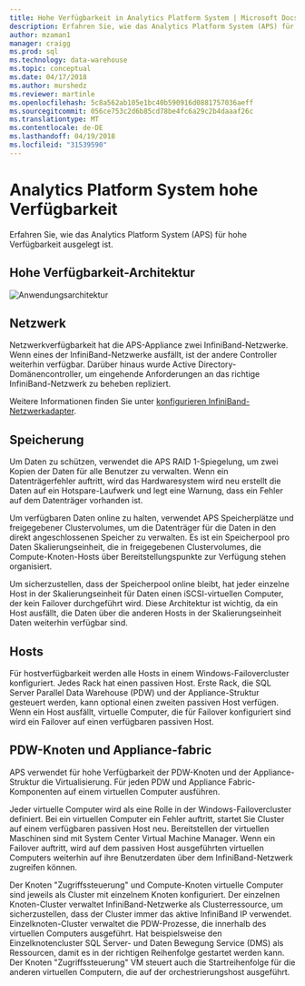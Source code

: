 ```yaml
---
title: Hohe Verfügbarkeit in Analytics Platform System | Microsoft Docs
description: Erfahren Sie, wie das Analytics Platform System (APS) für hohe Verfügbarkeit ausgelegt ist.
author: mzaman1
manager: craigg
ms.prod: sql
ms.technology: data-warehouse
ms.topic: conceptual
ms.date: 04/17/2018
ms.author: murshedz
ms.reviewer: martinle
ms.openlocfilehash: 5c8a562ab105e1bc40b590916d0881757036aeff
ms.sourcegitcommit: 056ce753c2d6b85cd78be4fc6a29c2b4daaaf26c
ms.translationtype: MT
ms.contentlocale: de-DE
ms.lasthandoff: 04/19/2018
ms.locfileid: "31539590"
---
```

# <a name="analytics-platform-system-high-availability"></a>Analytics Platform System hohe Verfügbarkeit
Erfahren Sie, wie das Analytics Platform System (APS) für hohe Verfügbarkeit ausgelegt ist.  
  
## <a name="high-availability-architecture"></a>Hohe Verfügbarkeit-Architektur  
![Anwendungsarchitektur](media/appliance-architecture.png "Anwendungsarchitektur")  
  
## <a name="network"></a>Netzwerk  
Netzwerkverfügbarkeit hat die APS-Appliance zwei InfiniBand-Netzwerke. Wenn eines der InfiniBand-Netzwerke ausfällt, ist der andere Controller weiterhin verfügbar. Darüber hinaus wurde Active Directory-Domänencontroller, um eingehende Anforderungen an das richtige InfiniBand-Netzwerk zu beheben repliziert.  
  
Weitere Informationen finden Sie unter [konfigurieren InfiniBand-Netzwerkadapter](configure-infiniband-network-adapters.md).  
  
## <a name="storage"></a>Speicherung  
Um Daten zu schützen, verwendet die APS RAID 1-Spiegelung, um zwei Kopien der Daten für alle Benutzer zu verwalten. Wenn ein Datenträgerfehler auftritt, wird das Hardwaresystem wird neu erstellt die Daten auf ein Hotspare-Laufwerk und legt eine Warnung, dass ein Fehler auf dem Datenträger vorhanden ist.  
  
Um verfügbaren Daten online zu halten, verwendet APS Speicherplätze und freigegebener Clustervolumes, um die Datenträger für die Daten in den direkt angeschlossenen Speicher zu verwalten. Es ist ein Speicherpool pro Daten Skalierungseinheit, die in freigegebenen Clustervolumes, die Compute-Knoten-Hosts über Bereitstellungspunkte zur Verfügung stehen organisiert.  
  
Um sicherzustellen, dass der Speicherpool online bleibt, hat jeder einzelne Host in der Skalierungseinheit für Daten einen iSCSI-virtuellen Computer, der kein Failover durchgeführt wird. Diese Architektur ist wichtig, da ein Host ausfällt, die Daten über die anderen Hosts in der Skalierungseinheit Daten weiterhin verfügbar sind.  
  
## <a name="hosts"></a>Hosts  
Für hostverfügbarkeit werden alle Hosts in einem Windows-Failovercluster konfiguriert. Jedes Rack hat einen passiven Host. Erste Rack, die SQL Server Parallel Data Warehouse (PDW) und der Appliance-Struktur gesteuert werden, kann optional einen zweiten passiven Host verfügen. Wenn ein Host ausfällt, virtuelle Computer, die für Failover konfiguriert sind wird ein Failover auf einen verfügbaren passiven Host.  
  
## <a name="pdw-nodes-and-appliance-fabric"></a>PDW-Knoten und Appliance-fabric  
APS verwendet für hohe Verfügbarkeit der PDW-Knoten und der Appliance-Struktur die Virtualisierung. Für jeden PDW und Appliance Fabric-Komponenten auf einem virtuellen Computer ausführen.  
  
Jeder virtuelle Computer wird als eine Rolle in der Windows-Failovercluster definiert. Bei ein virtuellen Computer ein Fehler auftritt, startet Sie Cluster auf einem verfügbaren passiven Host neu. Bereitstellen der virtuellen Maschinen sind mit System Center Virtual Machine Manager. Wenn ein Failover auftritt, wird auf dem passiven Host ausgeführten virtuellen Computers weiterhin auf ihre Benutzerdaten über dem InfiniBand-Netzwerk zugreifen können.  
  
Der Knoten "Zugriffssteuerung" und Compute-Knoten virtuelle Computer sind jeweils als Cluster mit einzelnem Knoten konfiguriert. Der einzelnen Knoten-Cluster verwaltet InfiniBand-Netzwerke als Clusterressource, um sicherzustellen, dass der Cluster immer das aktive InfiniBand IP verwendet. Einzelknoten-Cluster verwaltet die PDW-Prozesse, die innerhalb des virtuellen Computers ausgeführt. Hat beispielsweise den Einzelknotencluster SQL Server- und Daten Bewegung Service (DMS) als Ressourcen, damit es in der richtigen Reihenfolge gestartet werden kann. Der Knoten "Zugriffssteuerung" VM steuert auch die Startreihenfolge für die anderen virtuellen Computern, die auf der orchestrierungshost ausgeführt.  
  
